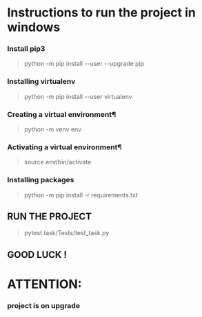 # Instructions to run the project in windows

### Install pip3

> python -m pip install --user --upgrade pip

### Installing virtualenv

> python -m pip install --user virtualenv

### Creating a virtual environment¶

> python -m venv env

### Activating a virtual environment¶

> source env/bin/activate

### Installing packages

> python -m pip install -r requirements.txt

## RUN THE PROJECT

> pytest task/Tests/test_task.py

## GOOD LUCK !

# ATTENTION:

### project is on upgrade
